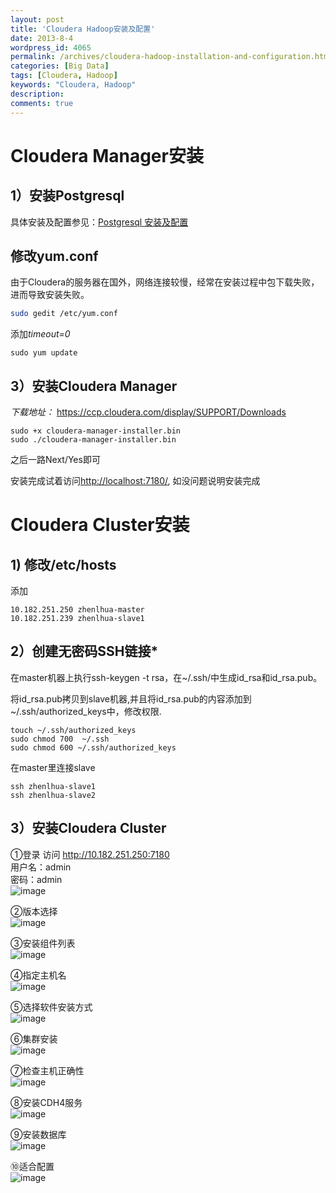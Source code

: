 ```yaml
---
layout: post
title: 'Cloudera Hadoop安装及配置'
date: 2013-8-4
wordpress_id: 4065
permalink: /archives/cloudera-hadoop-installation-and-configuration.html
categories: [Big Data]
tags: [Cloudera, Hadoop]
keywords: "Cloudera, Hadoop"
description: 
comments: true
---
```

# Cloudera Manager安装

## 1）安装Postgresql
具体安装及配置参见：[Postgresql 安装及配置](http://www.yidooo.net/archives/postgresql-installation-and-configuration.html)

## 修改yum.conf
由于Cloudera的服务器在国外，网络连接较慢，经常在安装过程中包下载失败，进而导致安装失败。

``` bash 
sudo gedit /etc/yum.conf
```

添加*timeout=0*

```
sudo yum update
```

## 3）安装Cloudera Manager

*下载地址：* <https://ccp.cloudera.com/display/SUPPORT/Downloads>

```
sudo +x cloudera-manager-installer.bin
sudo ./cloudera-manager-installer.bin
```
之后一路Next/Yes即可

安装完成试着访问<http://localhost:7180/>, 如没问题说明安装完成


# Cloudera Cluster安装

## 1) 修改/etc/hosts
添加

```
10.182.251.250 zhenlhua-master
10.182.251.239 zhenlhua-slave1
```
## 2）创建无密码SSH链接*
在master机器上执行ssh-keygen -t rsa，在~/.ssh/中生成id_rsa和id_rsa.pub。

将id_rsa.pub拷贝到slave机器,并且将id_rsa.pub的内容添加到~/.ssh/authorized_keys中，修改权限.

```
touch ~/.ssh/authorized_keys
sudo chmod 700  ~/.ssh
sudo chmod 600 ~/.ssh/authorized_keys
```
在master里连接slave

```
ssh zhenlhua-slave1
ssh zhenlhua-slave2
```

## 3）安装Cloudera Cluster

①登录
访问 http://10.182.251.250:7180   
用户名：admin   
密码：admin   
![image](/images/uploads/2013/08/1.png)

②版本选择    
![image](/images/uploads/2013/08/2.png)

③安装组件列表    
![image](/images/uploads/2013/08/3.png)

④指定主机名    
![image](/images/uploads/2013/08/4.png)

⑤选择软件安装方式    
![image](/images/uploads/2013/08/6.png)

⑥集群安装    
![image](/images/uploads/2013/08/7.png)

⑦检查主机正确性    
![image](/images/uploads/2013/08/8.png)

⑧安装CDH4服务    
![image](/images/uploads/2013/08/10.png)

⑨安装数据库    
![image](/images/uploads/2013/08/11.png)

⑩适合配置    
![image](/images/uploads/2013/08/12.png)